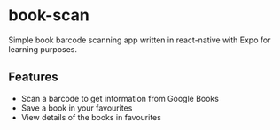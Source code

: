 # book-scan

Simple book barcode scanning app written in react-native with Expo for learning purposes.

## Features

- Scan a barcode to get information from Google Books
- Save a book in your favourites
- View details of the books in favourites
